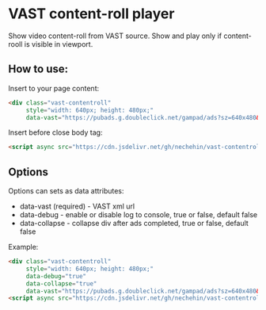 # VAST content-roll player

Show video content-roll from VAST source. 
Show and play only if content-rooll is visible in viewport.

## How to use:

Insert to your page content:

```html
<div class="vast-contentroll" 
     style="width: 640px; height: 480px;"
     data-vast="https://pubads.g.doubleclick.net/gampad/ads?sz=640x480&iu=/124319096/external/single_ad_samples&ciu_szs=300x250&impl=s&gdfp_req=1&env=vp&output=vast&unviewed_position_start=1&cust_params=deployment%3Ddevsite%26sample_ct%3Dskippablelinear&correlator="></div>

```


Insert before close body tag:
```html
<script async src="https://cdn.jsdelivr.net/gh/nechehin/vast-contentroll@0.0.2/vast-contentroll.min.js"></script>
```


## Options
Options can sets as data attributes:

- data-vast (required) - VAST xml url
- data-debug - enable or disable log to console, true or false, default false
- data-collapse - collapse div after ads completed, true or false, default false

Example:

```html
<div class="vast-contentroll" 
     style="width: 640px; height: 480px;"
     data-debug="true"
     data-collapse="true"
     data-vast="https://pubads.g.doubleclick.net/gampad/ads?sz=640x480&iu=/124319096/external/single_ad_samples&ciu_szs=300x250&impl=s&gdfp_req=1&env=vp&output=vast&unviewed_position_start=1&cust_params=deployment%3Ddevsite%26sample_ct%3Dskippablelinear&correlator="></div>
<script async src="https://cdn.jsdelivr.net/gh/nechehin/vast-contentroll@0.0.2/vast-contentroll.min.js"></script>
```